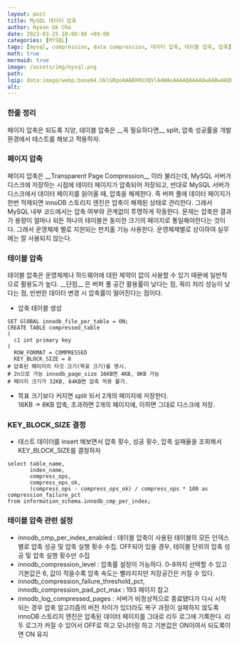 ```yaml
---
layout: post  
title: MySQL 데이터 압축  
author: Hyeon Uk Cho  
date: 2023-03-25 10:00:00 +09:00  
categories: [MYSQL]  
tags: [mysql, compression, data compression, 데이터 압축, 테이블 압축, 압축]  
math: true  
mermaid: true  
image: /assets/img/mysql.png  
path:   
lqip: data:image/webp;base64,UklGRpoAAABXRUJQVlA4WAoAAAAQAAAADwAABwAAQUxQSDIAAAARL0AmbZurmr57yyIiqE8oiG0bejIYEQTgqiDA9vqnsUSI6H+oAERp2HZ65qP/VIAWAFZQOCBCAAAA8AEAnQEqEAAIAAVAfCWkAALp8sF8rgRgAP7o9FDvMCkMde9PK7euH5M1m6VWoDXf2FkP3BqV0ZYbO6NA/VFIAAAA  
alt:
---
```



<h3 data-toc-skip>한줄 정리</h3>
페이지 압축은 되도록 지양, 테이블 압축은 __꼭 필요하다면__ split, 압축 성공률을 개발환경에서 테스트를 해보고 적용하자.

<h3 data-toc-skip>페이지 압축</h3>
페이지 압축은 __Transparent Page Compression__ 이라 불리는데, MySQL 서버가 디스크에 저장하는 시점에 테이터 페이지가 압축되어 저장되고, 반대로
MySQL 서버가 디스크에서 데이터 페이지를 읽어올 때,  
압축을 해제한다. 즉 버퍼 풀에 데이터 페이지가 한번 적재되면 innoDB 스토리지 엔진은 압축이 해제된 상태로 관리한다. 그래서 MySQL 내부 코드에서는 압축 여부와 관계없이
투명하게 작동한다.  
문제는 압축한 결과가 용량이 얼마나 되든 하나의 테이블은 동이한 크기의 페이지로 통일해야한다는 것이다. 그래서 운영체제 별로 지원되는 펀치홀 기능 사용한다.  
운영체제별로 상이하여 실무에는 잘 사용되지 않는다.

<h3 data-toc-skip>테이블 압축</h3>
테이블 압축은 운영체제나 하드웨어에 대한 제약이 없이 사용할 수 있기 때문에 일반적으로 활용도가 높다.  
__단점__ 은 버퍼 풀 공간 활용률이 낮다는 점, 쿼리 처리 성능이 낮다는 점, 빈번한 데이터 변경 시 압축률이 떨어진다는 점이다.

- 압축 테이블 생성

```mysql
SET GlOBAL innodb_file_per_table = ON;
CREATE TABLE compressed_table
(
  c1 int primary key
)
  ROW_FORMAT = COMPRESSED
  KEY_BLOCK_SIZE = 8
# 압축된 페이지의 타깃 크기(목표 크기)를 명시.
# 2n으로 가능 innodb_page_size 16KB면 4KB, 8KB 가능
# 페이지 크기가 32KB, 64KB면 압축 적용 불가.
```

- 목표 크기보다 커지면 split 되서 2개의 페이지에 저장한다.  
  16KB -> 8KB 압축, 초과하면 2개의 페이지에, 이하면 그대로 디스크에 저장.

<h3 data-toc-skip>KEY_BLOCK_SIZE 결정</h3>

- 테스트 데이터를 insert 해보면서 압축 횟수, 성공 횟수, 압축 실패율을 조회해서 KEY_BLOCK_SIZE를 결정하자

```mysql
select table_name,
       index_name,
       compress_ops,
       compress_ops_ok,
       (compress_ops - compress_ops_ok) / compress_ops * 100 as compression_failure_pct
from information_schema.innodb_cmp_per_index;
```

<h3 data-toc-skip>테이블 압축 관련 설정</h3>

- innodb_cmp_per_index_enabled : 테이블 압축이 사용된 테이블의 모든 인덱스별로 압축 성공 및 압축 실행 횟수 수집. OFF되어 있을 경우, 테이블 단위의
  압축 성공 및 압축 실행 횟수만 수집
- innodb_compression_level : 압축률 설정이 가능하다. 0-9까지 선택할 수 있고 기본값은 6, 값이 작을수록 압축 속도는 빨라지지만 저장공간은 커질 수
  있다.
- innodb_compression_failure_threshold_pct, innodb_compression_pad_pct_max : 193 페이지 참고
- innodb_log_compressed_pages : 서버가 비정상적으로 종료됐다가 다시 시작되는 경우 압축 알고리즘의 버전 차이가 있더라도 복구 과정이 실패하지 않도록
  innoDB 스토리지 엔진은 압축된 데이터 페이지를 그대로 리두 로그에 기록한다. 리두 로그가 커질 수 있어서 OFF로 하고 모니터링 하고 기본값은 ON이여서 되도록이면 ON
  유지
